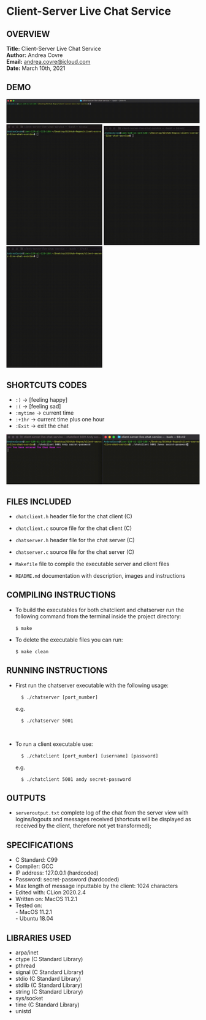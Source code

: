 # Client-Server Live Chat Service

## OVERVIEW

**Title:** Client-Server Live Chat Service
<br>
**Author:** Andrea Covre
<br>
**Email:** andrea.covre@icloud.com
<br>
**Date:** March 10th, 2021
<br>

## DEMO

![Server DEMO by Andrea Covre](/figures/server.gif "Server DEMO")
<img src="/figures/client-1.gif" alt="Client 1 DEMO by Andrea Covre" width="250"/>
<img src="/figures/client-2.gif" alt="Client 2 DEMO by Andrea Covre" width="250"/>
<img src="/figures/client-3.gif" alt="Client 3 DEMO by Andrea Covre" width="250"/>

<!--
![Client 1 DEMO by Andrea Covre](/figures/client-1.gif "Client 1")
![Client 2 DEMO by Andrea Covre](/figures/client-2.gif "Client 2")
![Client 3 DEMO by Andrea Covre](/figures/client-3.gif "Client 3")
-->

## SHORTCUTS CODES

- `:)` → [feeling happy]
- `:(` → [feeling sad]
- `:mytime` → current time
- `:+1hr` → current time plus one hour
- `:Exit` → exit the chat

![Shortcuts codes DEMO by Andrea Covre](/figures/shortcuts-demo.gif "Shortcuts codes DEMO")

## FILES INCLUDED

- `chatclient.h`
    header file for the chat client (C)

- `chatclient.c`
    source file for the chat client (C)

- `chatserver.h`
    header file for the chat server (C)

- `chatserver.c`
    source file for the chat server (C)

- `Makefile`
    file to compile the executable server and client files

- `README.md`
    documentation with description, images and instructions


## COMPILING INSTRUCTIONS

* To build the executables for both chatclient and chatserver
  run the following command from the terminal inside the project
  directory:
    ```
    $ make
    ```

* To delete the executable files you can run:
    ```
    $ make clean
    ```


## RUNNING INSTRUCTIONS

* First run the chatserver executable with the following
  usage:
  ```
    $ ./chatserver [port_number]
  ```
  e.g.
  ```
    $ ./chatserver 5001
  ```

<br>

* To run a client executable use:
  ```
    $ ./chatclient [port_number] [username] [password]
  ```
  e.g.
  ```
    $ ./chatclient 5001 andy secret-password
  ```

## OUTPUTS

- `serveroutput.txt`
    complete log of the chat from the server view with
    logins/logouts and messages received (shortcuts
    will be displayed as received by the client, therefore
    not yet transformed);


## SPECIFICATIONS

- C Standard: C99
- Compiler: GCC
- IP address: 127.0.0.1 (hardcoded)
- Password: secret-password (hardcoded)
- Max length of message inputtable by the client: 1024 characters
- Edited with: CLion 2020.2.4
- Written on: MacOS 11.2.1
- Tested on:
<br> - MacOS 11.2.1
<br> - Ubuntu 18.04


## LIBRARIES USED

+ arpa/inet
+ ctype         (C Standard Library)
+ pthread
+ signal        (C Standard Library)
+ stdio         (C Standard Library)
+ stdlib        (C Standard Library)
+ string        (C Standard Library)
+ sys/socket
+ time          (C Standard Library)
+ unistd


